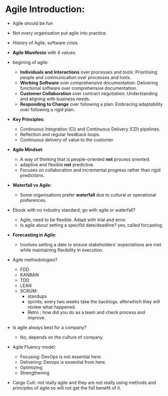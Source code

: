 # Agile Introduction:

- Agile should be fun
- Not every organisation put agile into practice.
- History of Agile; software crisis. 

- **Agile Manifesto** with 4 values:
- begining of agile: 
  - **Individuals and Interactions** over processes and tools: Prioritising people and communication over processes and tools.
  - **Working Software** over comprehensive documentation: Delivering functional software over comprehensive documentation.
  - **Customer Collaboration** over contract negotiation: Understanding and aligning with business needs.
  - **Responding to Change** over following a plan: Embracing adaptability over following a rigid plan.

- **Key Principles**:
  - Continuous Integration (CI) and Continuous Delivery (CD) pipelines.
  - Reflection and regular feedback loops.
  - Continuous delivery of value to the customer.

- **Agile Mindset**:
  - A way of thinking that is people-oriented **not** process oriented.
  -  adaptive and flexible **not** predictive.
  - Focuses on collaboration and incremental progress rather than rigid predictions.

- **Waterfall vs Agile**:
  - Some organisations prefer **waterfall** due to cultural or operational preferences.

- Ebook with no industry standard; go with agile or waterfall?
    - Agile, need to be flexible. Adapt with trial and error. 
    - Is agile about setting a specifid date/deadline? yes, called forcasting.  

- **Forecasting in Agile**:
  - Involves setting a date to ensure stakeholders' expectations are met while maintaining flexibility in execution.

- Agile methodologies?
    - FDD
    - KANBAN
    - TDD
    - LEAN
    - SCRUM:
      - standups
      - sprints; every two weeks take the backlogs. afterwhich they will review what happened.
      - Retro ; how did you do as a team and check process and improve. 

- Is agile always best for a company?
    - No, depends on the culture of company.

- Agile Fluency model:
  - Focusing: DevOps is not essential here.
  - Delivering: Devops is essential from here.
  - Optimizing
  - Strengthening


- Cargo Cult: not really agile and they are not really using methods and principles of agile so will not get the full benefit of it. 
